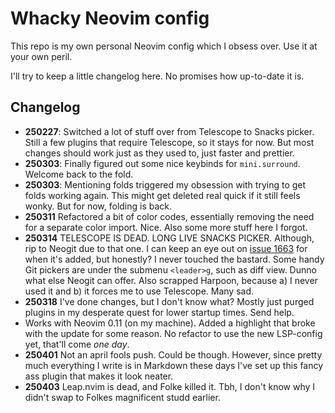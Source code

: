 # Whacky Neovim config

This repo is my own personal Neovim config which I obsess over. Use it at your
own peril.

I'll try to keep a little changelog here. No promises how up-to-date it is.

## Changelog

- **250227**: Switched a lot of stuff over from Telescope to Snacks picker.
  Still a few plugins that require Telescope, so it stays for now. But most
  changes should work just as they used to, just faster and prettier.
- **250303**: Finally figured out some nice keybinds for `mini.surround`.
  Welcome back to the fold.
- **250303**: Mentioning folds triggered my obsession with trying to get folds
  working again. This might get deleted real quick if it still feels wonky. But
  for now, folding is back.
- **250311** Refactored a bit of color codes, essentially removing the need for
  a separate color import. Nice. Also some more stuff here I forgot.
- **250314** TELESCOPE IS DEAD. LONG LIVE SNACKS PICKER. Although, rip to Neogit
  due to that one. I can keep an eye out on
  [issue 1663](https://github.com/NeogitOrg/neogit/issues/1663) for when it's
  added, but honestly? I never touched the bastard. Some handy Git pickers are
  under the submenu `<leader>g`, such as diff view. Dunno what else Neogit can
  offer. Also scrapped Harpoon, because a) I never used it and b) it forces me
  to use Telescope. Many sad.
- **250318** I've done changes, but I don't know what? Mostly just purged
  plugins in my desperate quest for lower startup times. Send help.
- Works with Neovim 0.11 (on my machine). Added a highlight that broke with the
  update for some reason. No refactor to use the new LSP-config yet, that'll
  come _one day_.
- **250401** Not an april fools push. Could be though. However, since pretty
  much everything I write is in Markdown these days I've set up this fancy ass
  plugin that makes it look neater.
- **250403** Leap.nvim is dead, and Folke killed it. Tbh, I don't know why I
  didn't swap to Folkes magnificent studd earlier.
